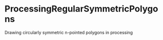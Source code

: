 ProcessingRegularSymmetricPolygons
==================================

Drawing circularly symmetric n-pointed polygons in processing